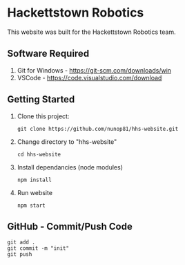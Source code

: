 # Hackettstown Robotics

This website was built for the Hackettstown Robotics team.

## Software Required
1. Git for Windows - https://git-scm.com/downloads/win
2. VSCode - https://code.visualstudio.com/download

## Getting Started

1. Clone this project:

    ```
    git clone https://github.com/nunop81/hhs-website.git
    ```

2. Change directory to "hhs-website"

    ```
    cd hhs-website
    ```

3. Install dependancies (node modules)

    ```
    npm install
    ```

4. Run website

    ```
    npm start
    ```

## GitHub - Commit/Push Code 
```
git add .
git commit -m "init"
git push
```
